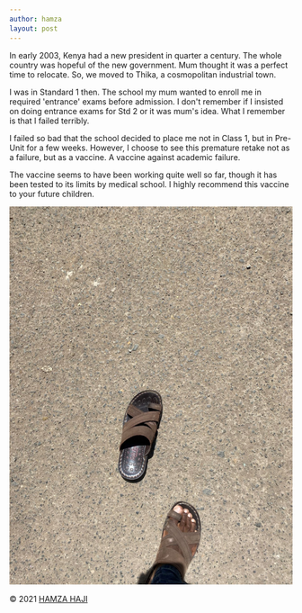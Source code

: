```yaml
---
author: hamza
layout: post
---
```

In early 2003, Kenya had a new president in
quarter a century. The whole country was
hopeful of the new government. Mum thought it
was a perfect time to relocate. So, we moved to
Thika, a cosmopolitan industrial town.

I was in Standard 1 then. The school my mum
wanted to enroll me in required 'entrance' exams
before admission. I don't remember if I insisted
on doing entrance exams for Std 2 or it was
mum's idea. What I remember is that I failed
terribly. 

I failed so bad that the school decided to place
me not in Class 1, but in Pre-Unit for a few
weeks. However, I choose to see this premature
retake not as a failure, but as a vaccine. A
vaccine against academic failure. 

The vaccine seems to have been working quite
well so far, though it has been tested to its limits
by medical school. I highly
recommend this vaccine to your future children.


<img src="/assets/images/shoes 1.jpg">

© 2021 <a class="small" href="/about.html">HAMZA HAJI</a>
